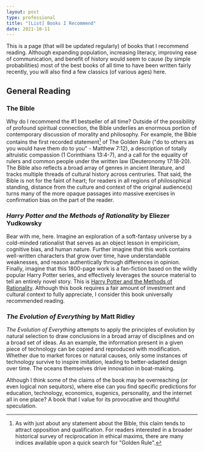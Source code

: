 ```yaml
---
layout: post
type: professional
title: "[List] Books I Recommend"
date: 2021-10-11
---
```


This is a page (that will be updated regularly) of books that I recommend reading. Although expanding population, increasing literacy, improving ease of communication, and benefit of history would seem to cause (by simple probabilities) most of the best books of all time to have been written fairly recently, you will also find a few classics (of various ages) here.

## General Reading

### The Bible
Why do I recommend the #1 bestseller of all time? Outside of the possibility of profound spiritual connection, the Bible underlies an enormous portion of contemporary discussion of morality and philosophy. For example, the Bible contains the first recorded statement[^GoldenRule] of The Golden Rule ("do to others as you would have them do to you" - Matthew 7:12), a description of totally altruistic compassion (1 Corinthians 13:4-7), and a call for the equality of rulers and common people under the written law (Deuteronomy 17:18-20). The Bible also reflects a broad array of genres in ancient literature, and tracks multiple threads of cultural history across centruries. That said, the Bible is not for the faint of heart; for readers in all regions of philosophical standing, distance from the culture and context of the original audience(s) turns many of the more opaque passages into massive exercises in confirmation bias on the part of the reader.

[^GoldenRule]: As with just about any statement about the Bible, this claim tends to attract opposition and qualification. For readers interested in a broader historical survey of reciprocation in ethical maxims, there are many indices available upon a quick search for "Golden Rule".

### *Harry Potter and the Methods of Rationality* by Eliezer Yudkowsky
Bear with me, here. Imagine an exploration of a soft-fantasy universe by a cold-minded rationalist that serves as an object lesson in empiricism, cognitive bias, and human nature. Further imagine that this work contains well-written characters that grow over time, have understandable weaknesses, and reason authentically through differences in opinion. Finally, imagine that this 1800-page work is a fan-fiction based on the wildly popular Harry Potter series, and effectively leverages the source material to tell an entirely novel story. This is [Harry Potter and the Methods of Rationality](http://www.hpmor.com/). Although this book requires a fair amount of investment and cultural context to fully appreciate, I consider this book universally recommended reading.

### *The Evolution of Everything* by Matt Ridley
*The Evolution of Everything* attempts to apply the principles of evolution by natural selection to draw conclusions in a broad array of disciplines and on a broad set of ideas. As an example, the information present in a given piece of technology can be copied and reproduced with modification. Whether due to market forces or natural causes, only some instances of technology survive to inspire imitation, leading to better-adapted design over time. The oceans themselves drive innovation in boat-making.

Although I think some of the claims of the book may be overreaching (or even logical non sequitors), where else can you find specific predictions for education, technology, economics, eugenics, personality, and the internet all in one place? A book that I value for its provocative and thoughtful speculation.

